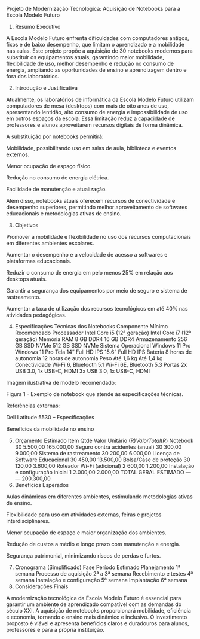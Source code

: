 Projeto de Modernização Tecnológica: Aquisição de Notebooks para a Escola Modelo Futuro
1. Resumo Executivo

A Escola Modelo Futuro enfrenta dificuldades com computadores antigos, fixos e de baixo desempenho, que limitam o aprendizado e a mobilidade nas aulas. Este projeto propõe a aquisição de 30 notebooks modernos para substituir os equipamentos atuais, garantindo maior mobilidade, flexibilidade de uso, melhor desempenho e redução no consumo de energia, ampliando as oportunidades de ensino e aprendizagem dentro e fora dos laboratórios.

2. Introdução e Justificativa

Atualmente, os laboratórios de informática da Escola Modelo Futuro utilizam computadores de mesa (desktops) com mais de oito anos de uso, apresentando lentidão, alto consumo de energia e impossibilidade de uso em outros espaços da escola. Essa limitação reduz a capacidade de professores e alunos aproveitarem recursos digitais de forma dinâmica.

A substituição por notebooks permitirá:

Mobilidade, possibilitando uso em salas de aula, biblioteca e eventos externos.

Menor ocupação de espaço físico.

Redução no consumo de energia elétrica.

Facilidade de manutenção e atualização.

Além disso, notebooks atuais oferecem recursos de conectividade e desempenho superiores, permitindo melhor aproveitamento de softwares educacionais e metodologias ativas de ensino.

3. Objetivos

Promover a mobilidade e flexibilidade no uso dos recursos computacionais em diferentes ambientes escolares.

Aumentar o desempenho e a velocidade de acesso a softwares e plataformas educacionais.

Reduzir o consumo de energia em pelo menos 25% em relação aos desktops atuais.

Garantir a segurança dos equipamentos por meio de seguro e sistema de rastreamento.

Aumentar a taxa de utilização dos recursos tecnológicos em até 40% nas atividades pedagógicas.

4. Especificações Técnicas dos Notebooks
Componente	Mínimo	Recomendado
Processador	Intel Core i5 (12ª geração)	Intel Core i7 (12ª geração)
Memória RAM	8 GB DDR4	16 GB DDR4
Armazenamento	256 GB SSD NVMe	512 GB SSD NVMe
Sistema Operacional	Windows 11 Pro	Windows 11 Pro
Tela	14” Full HD IPS	15.6” Full HD IPS
Bateria	8 horas de autonomia	12 horas de autonomia
Peso	Até 1,6 kg	Até 1,4 kg
Conectividade	Wi-Fi 6, Bluetooth 5.1	Wi-Fi 6E, Bluetooth 5.3
Portas	2x USB 3.0, 1x USB-C, HDMI	3x USB 3.0, 1x USB-C, HDMI

Imagem ilustrativa de modelo recomendado:


Figura 1 - Exemplo de notebook que atende às especificações técnicas.

Referências externas:

Dell Latitude 5530 – Especificações

Benefícios da mobilidade no ensino

5. Orçamento Estimado
Item	Qtde	Valor Unitário (R$)	Valor Total (R$)
Notebook	30	5.500,00	165.000,00
Seguro contra acidentes (anual)	30	300,00	9.000,00
Sistema de rastreamento	30	200,00	6.000,00
Licença de Software Educacional	30	450,00	13.500,00
Bolsa/Case de proteção	30	120,00	3.600,00
Roteador Wi-Fi (adicional)	2	600,00	1.200,00
Instalação e configuração inicial	1	2.000,00	2.000,00
TOTAL GERAL ESTIMADO	—	—	200.300,00
6. Benefícios Esperados

Aulas dinâmicas em diferentes ambientes, estimulando metodologias ativas de ensino.

Flexibilidade para uso em atividades externas, feiras e projetos interdisciplinares.

Menor ocupação de espaço e maior organização dos ambientes.

Redução de custos a médio e longo prazo com manutenção e energia.

Segurança patrimonial, minimizando riscos de perdas e furtos.

7. Cronograma (Simplificado)
Fase	Período Estimado
Planejamento	1ª semana
Processo de aquisição	2ª a 3ª semana
Recebimento e testes	4ª semana
Instalação e configuração	5ª semana
Implantação	6ª semana
8. Considerações Finais

A modernização tecnológica da Escola Modelo Futuro é essencial para garantir um ambiente de aprendizado compatível com as demandas do século XXI. A aquisição de notebooks proporcionará mobilidade, eficiência e economia, tornando o ensino mais dinâmico e inclusivo. O investimento proposto é viável e apresenta benefícios claros e duradouros para alunos, professores e para a própria instituição.
